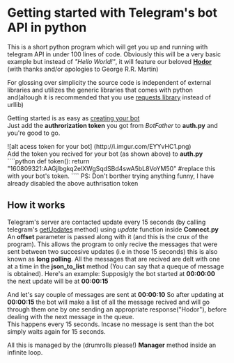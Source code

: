 <h1>Getting started with Telegram's bot API in python</h1>
<p>This is a short python program which will get you up and running with telegram API in under 100 lines of code. 
Obviously this will be a very basic example but instead of <i>"Hello World!"</i>,  it will feature our beloved <b><a href="http://gameofthrones.wikia.com/wiki/Hodor">Hodor</a></b> (with thanks and/or apologies to George R.R. Martin)
<p>For glossing over simplicity the source code is independent of external libraries and utilizes the generic libraries that comes with python and(altough it is recommended that you use <a href="http://docs.python-requests.org/en/master/">requests library</a> instead of urllib)</p>
<p>Getting started is as easy as <a href="https://core.telegram.org/bots#botfather">creating your bot</a><br/>Just add the <strong>authrorization token</strong> you got from <i>BotFather</i> to <b>auth.py</b> and you're good to go.</p>
![alt acess token for your bot] (http://i.imgur.com/EYYvHC1.png)<br/>
Add the token you recived for your bot (as shown above) to <b>auth.py</b>
````python
def token():
  return "160809321:AAGjlbgkq2elXWgSqdSBd4swA5bL8VoYM50" #replace this with your bot's token.
````
PS: Don't borther trying anything funny, I have already disabled the above authrisation token


<h2>How it works</h2>
<p>Telegram's server are contacted update every 15 seconds (by calling telegram's <a href="https://core.telegram.org/bots/api#getupdates">getUpdates</a> method) using <i>update</i> function inside <b>Connect.py</b><br/>
An <b>offset</b> parameter is passed along with it (and this is the crux of the program). This allows the program to only recive the messages that were sent between two succesive updates (i.e in those 15 seconds) this is also known as <b>long polling</b>.
All the messages that are recived are delt with one at a time in the <b>json_to_list</b> method (You can say that a queque of message is obtained).
Here's an example:
Supposigly the bot started at <b>00:00:00</b></br>
the next update will be at <b>00:00:15</b>

And let's say couple of messages are sent at <b>00:00:10</b>
So after updating at <b>00:00:15</b> the bot will make a list of all the message recived and will go through them one by one sending an appropriate response("Hodor"), before dealing with the next message in the queue.<br/>
This happens every 15 seconds. Incase no message is sent than the bot simply waits again for 15 seconds.

All this is managed by the (drumrolls please!) <b>Manager</b> method inside an infinite loop.
